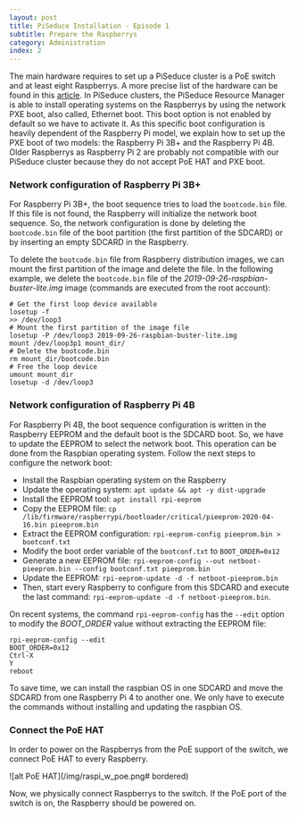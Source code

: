 ```yaml
---
layout: post
title: PiSeduce Installation - Episode 1
subtitle: Prepare the Raspberrys
category: Administration
index: 2
---
```


The main hardware requires to set up a PiSeduce cluster is a PoE switch and at least eight
Raspberrys. A more precise list of the hardware can be found in this
[article](/2021-07-23-picluster-shopping-list). In PiSeduce clusters, the PiSeduce Resource Manager
is able to install operating systems on the Raspberrys by using the network PXE boot, also called,
Ethernet boot. This boot option is not enabled by default so we have to activate it. As this
specific boot configuration is heavily dependent of the Raspberry Pi model, we explain how to set up
the PXE boot of two models: the Raspberry Pi 3B+ and the Raspberry Pi 4B. Older Raspberrys as
Raspberry Pi 2 are probably not compatible with our PiSeduce cluster because they do not accept PoE
HAT and PXE boot.

### Network configuration of Raspberry Pi 3B+
  For Raspberry Pi 3B+, the boot sequence tries to load the `bootcode.bin` file. If this file is not
  found, the Raspberry will initialize the network boot sequence. So, the network configuration is
  done by deleting the `bootcode.bin` file of the boot partition (the first partition of the SDCARD)
  or by inserting an empty SDCARD in the Raspberry.
  
  To delete the `bootcode.bin` file from Raspberry distribution images, we can mount the first
  partition of the image and delete the file. In the following example, we delete the `bootcode.bin`
  file of the *2019-09-26-raspbian-buster-lite.img* image (commands are executed from the root
  account):
  ```
  # Get the first loop device available
  losetup -f
  >> /dev/loop3
  # Mount the first partition of the image file
  losetup -P /dev/loop3 2019-09-26-raspbian-buster-lite.img
  mount /dev/loop3p1 mount_dir/
  # Delete the bootcode.bin
  rm mount_dir/bootcode.bin
  # Free the loop device
  umount mount_dir
  losetup -d /dev/loop3
  ```
### Network configuration of Raspberry Pi 4B
  For Raspberry Pi 4B, the boot sequence configuration is written in the Raspberry EEPROM and the
  default boot is the SDCARD boot. So, we have to update the EEPROM to select the network boot. This
  operation can be done from the Raspbian operating system. Follow the next steps to configure the
  network boot:
  * Install the Raspbian operating system on the Raspberry
  * Update the operating system: `apt update && apt -y dist-upgrade`
  * Install the EEPROM tool: `apt install rpi-eeprom`
  * Copy the EEPROM file: `cp /lib/firmware/raspberrypi/bootloader/critical/pieeprom-2020-04-16.bin
    pieeprom.bin`
  * Extract the EEPROM configuration: `rpi-eeprom-config pieeprom.bin > bootconf.txt`
  * Modify the boot order variable of the `bootconf.txt` to `BOOT_ORDER=0x12`
  * Generate a new EEPROM file: `rpi-eeprom-config --out netboot-pieeprom.bin --config bootconf.txt
    pieeprom.bin`
  * Update the EEPROM: `rpi-eeprom-update -d -f netboot-pieeprom.bin`
  * Then, start every Raspberry to configure from this SDCARD and execute the last command:
  `rpi-eeprom-update -d -f netboot-pieeprom.bin`.

  On recent systems, the command `rpi-eeprom-config` has the `--edit` option to modify the
  *BOOT_ORDER* value without extracting the EEPROM file:
  ```
  rpi-eeprom-config --edit
  BOOT_ORDER=0x12
  Ctrl-X
  Y
  reboot
  ```
  To save time, we can install the raspbian OS in one SDCARD and move the SDCARD from one
  Raspberry Pi 4 to another one. We only have to execute the commands without installing and
  updating the raspbian OS.

### Connect the PoE HAT
In order to power on the Raspberrys from the PoE support of the switch, we connect PoE HAT to every
Raspberry.

![alt PoE HAT](/img/raspi_w_poe.png# bordered)

Now, we physically connect Raspberrys to the switch. If the PoE port of the switch is on, the
Raspberry should be powered on.